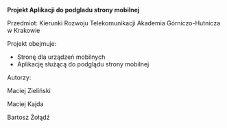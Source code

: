 **Projekt Aplikacji do podgladu strony mobilnej**

Przedmiot: Kierunki Rozwoju Telekomunikacji
Akademia Górniczo-Hutnicza w Krakowie

Projekt obejmuje:
- Stronę dla urządzeń mobilnych
- Aplikację służącą do podglądu strony mobilnej

Autorzy:

Maciej Zieliński 

Maciej Kajda

Bartosz Żołądź

